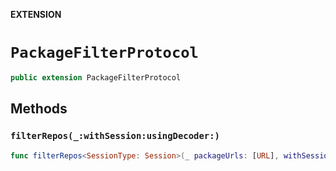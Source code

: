 **EXTENSION**

# `PackageFilterProtocol`
```swift
public extension PackageFilterProtocol
```

## Methods
### `filterRepos(_:withSession:usingDecoder:)`

```swift
func filterRepos<SessionType: Session>(_ packageUrls: [URL], withSession session: SessionType, usingDecoder decoder: JSONDecoder) -> Promise<[URL]>
```
